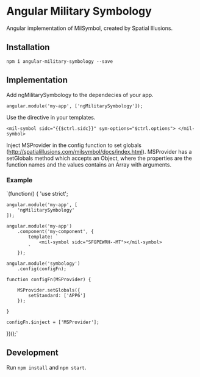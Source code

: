 # Angular Military Symbology
Angular implementation of MilSymbol, created by Spatial Illusions.

## Installation
`npm i angular-military-symbology --save`

## Implementation
Add ngMilitarySymbology to the dependecies of your app.

`angular.module('my-app', ['ngMilitarySymbology']);`

Use the directive in your templates.

`<mil-symbol sidc="{{$ctrl.sidc}}" sym-options="$ctrl.options">
</mil-symbol>`

Inject MSProvider in the config function to set globals (http://spatialillusions.com/milsymbol/docs/index.html). MSProvider has a setGlobals method which accepts an Object, where the properties are the function names and the values contains an Array with arguments.

### Example
`(function() {
    'use strict';

    angular.module('my-app', [
        'ngMilitarySymbology'
    ]);

    angular.module('my-app')
        .component('my-component', {
            template: `
                <mil-symbol sidc="SFGPEWRH--MT"></mil-symbol>
            `
        });

    angular.module('symbology')
        .config(configFn);

    function configFn(MSProvider) {

        MSProvider.setGlobals({
            setStandard: ['APP6']
        });

    }

    configFn.$inject = ['MSProvider'];

})();`

## Development
Run `npm install` and `npm start`.